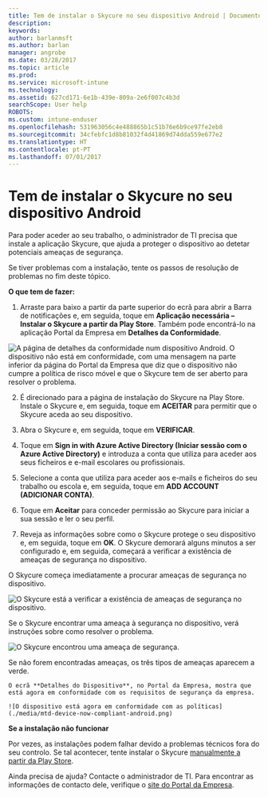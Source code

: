 ```yaml
---
title: Tem de instalar o Skycure no seu dispositivo Android | Documentos da Microsoft
description: 
keywords: 
author: barlanmsft
ms.author: barlan
manager: angrobe
ms.date: 03/28/2017
ms.topic: article
ms.prod: 
ms.service: microsoft-intune
ms.technology: 
ms.assetid: 627cd171-6e1b-439e-809a-2e6f007c4b3d
searchScope: User help
ROBOTS: 
ms.custom: intune-enduser
ms.openlocfilehash: 531963056c4e488865b1c51b76e6b9ce97fe2eb8
ms.sourcegitcommit: 34cfebfc1d8b81032f4d41869d74dda559e677e2
ms.translationtype: HT
ms.contentlocale: pt-PT
ms.lasthandoff: 07/01/2017
---
```

# <a name="you-need-to-install-skycure-on-your-android-device"></a>Tem de instalar o Skycure no seu dispositivo Android

Para poder aceder ao seu trabalho, o administrador de TI precisa que instale a aplicação Skycure, que ajuda a proteger o dispositivo ao detetar potenciais ameaças de segurança.

Se tiver problemas com a instalação, tente os passos de resolução de problemas no fim deste tópico.

**O que tem de fazer:**

1. Arraste para baixo a partir da parte superior do ecrã para abrir a Barra de notificações e, em seguida, toque em **Aplicação necessária – Instalar o Skycure a partir da Play Store**. Também pode encontrá-lo na aplicação Portal da Empresa em __Detalhes da Conformidade__.

  ![A página de detalhes da conformidade num dispositivo Android. O dispositivo não está em conformidade, com uma mensagem na parte inferior da página do Portal da Empresa que diz que o dispositivo não cumpre a política de risco móvel e que o Skycure tem de ser aberto para resolver o problema.](./media/skycure-resolves-compliance-android.png)

2. É direcionado para a página de instalação do Skycure na Play Store. Instale o Skycure e, em seguida, toque em **ACEITAR** para permitir que o Skycure aceda ao seu dispositivo.

3. Abra o Skycure e, em seguida, toque em **VERIFICAR**.

4. Toque em **Sign in with Azure Active Directory (Iniciar sessão com o Azure Active Directory)** e introduza a conta que utiliza para aceder aos seus ficheiros e e-mail escolares ou profissionais.

5. Selecione a conta que utiliza para aceder aos e-mails e ficheiros do seu trabalho ou escola e, em seguida, toque em **ADD ACCOUNT (ADICIONAR CONTA)**.

6. Toque em **Aceitar** para conceder permissão ao Skycure para iniciar a sua sessão e ler o seu perfil.

7. Reveja as informações sobre como o Skycure protege o seu dispositivo e, em seguida, toque em **OK**. O Skycure demorará alguns minutos a ser configurado e, em seguida, começará a verificar a existência de ameaças de segurança no dispositivo.

  O Skycure começa imediatamente a procurar ameaças de segurança no dispositivo.

  ![O Skycure está a verificar a existência de ameaças de segurança no dispositivo.](./media/skycure-scan-in-progress-android.png)

  Se o Skycure encontrar uma ameaça à segurança no dispositivo, verá instruções sobre como resolver o problema.

  ![O Skycure encontrou uma ameaça de segurança.](./media/skycure-found-a-threat-android.png)

  Se não forem encontradas ameaças, os três tipos de ameaças aparecem a verde.

    O ecrã **Detalhes do Dispositivo**, no Portal da Empresa, mostra que está agora em conformidade com os requisitos de segurança da empresa.

    ![O dispositivo está agora em conformidade com as políticas](./media/mtd-device-now-compliant-android.png)

**Se a instalação não funcionar**

Por vezes, as instalações podem falhar devido a problemas técnicos fora do seu controlo. Se tal acontecer, tente instalar o Skycure [manualmente a partir da Play Store](https://play.google.com/store/apps/details?id=com.skycure.skycure).

Ainda precisa de ajuda? Contacte o administrador de TI. Para encontrar as informações de contacto dele, verifique o [site do Portal da Empresa](http://portal.manage.microsoft.com).
